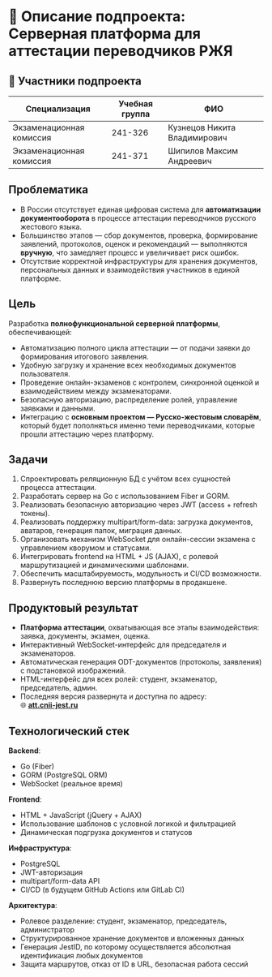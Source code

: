 # 📘 Описание подпроекта: Серверная платформа для аттестации переводчиков РЖЯ

## 👥 Участники подпроекта

| Специализация            | Учебная группа | ФИО                             |
|--------------------------|----------------|----------------------------------|
| Экзаменационная комиссия | 241-326        | Кузнецов Никита Владимирович    |
| Экзаменационная комиссия | 241-371        | Шипилов Максим Андреевич        |

## Проблематика

- В России отсутствует единая цифровая система для **автоматизации документооборота** в процессе аттестации переводчиков русского жестового языка.
- Большинство этапов — сбор документов, проверка, формирование заявлений, протоколов, оценок и рекомендаций — выполняются **вручную**, что замедляет процесс и увеличивает риск ошибок.
- Отсутствие корректной инфраструктуры для хранения документов, персональных данных и взаимодействия участников в единой платформе.

## Цель

Разработка **полнофункциональной серверной платформы**, обеспечивающей:

- Автоматизацию полного цикла аттестации — от подачи заявки до формирования итогового заявления.
- Удобную загрузку и хранение всех необходимых документов пользователя.
- Проведение онлайн-экзаменов с контролем, синхронной оценкой и взаимодействием между экзаменаторами.
- Безопасную авторизацию, распределение ролей, управление заявками и данными.
- Интеграцию с **основным проектом — Русско-жестовым словарём**, который будет пополняться именно теми переводчиками, которые прошли аттестацию через платформу.

## Задачи

1. Спроектировать реляционную БД с учётом всех сущностей процесса аттестации.
2. Разработать сервер на Go с использованием Fiber и GORM.
3. Реализовать безопасную авторизацию через JWT (access + refresh токены).
4. Реализовать поддержку multipart/form-data: загрузка документов, аватаров, генерация папок, миграция данных.
5. Организовать механизм WebSocket для онлайн-сессии экзамена с управлением кворумом и статусами.
6. Интегрировать frontend на HTML + JS (AJAX), с ролевой маршрутизацией и динамическими шаблонами.
7. Обеспечить масштабируемость, модульность и CI/CD возможности.
8. Развернуть последнюю версию платформы в продакшене.

## Продуктовый результат

- **Платформа аттестации**, охватывающая все этапы взаимодействия: заявка, документы, экзамен, оценка.
- Интерактивный WebSocket-интерфейс для председателя и экзаменаторов.
- Автоматическая генерация ODT-документов (протоколы, заявления) с подстановкой изображений.
- HTML-интерфейс для всех ролей: студент, экзаменатор, председатель, админ.
- Последняя версия развернута и доступна по адресу:  
  🌐 **[att.cnii-jest.ru](https://att.cnii-jest.ru)**

## Технологический стек

**Backend**:
- Go (Fiber)
- GORM (PostgreSQL ORM)
- WebSocket (реальное время)

**Frontend**:
- HTML + JavaScript (jQuery + AJAX)
- Использование шаблонов с условной логикой и фильтрацией
- Динамическая подгрузка документов и статусов

**Инфраструктура**:
- PostgreSQL
- JWT-авторизация
- multipart/form-data API
- CI/CD (в будущем GitHub Actions или GitLab CI)

**Архитектура**:
- Ролевое разделение: студент, экзаменатор, председатель, администратор
- Структурированное хранение документов и вложенных данных
- Генерация JestID, по которому осуществляется абсолютная идентификация любых документов
- Защита маршрутов, отказ от ID в URL, безопасная работа сессий

